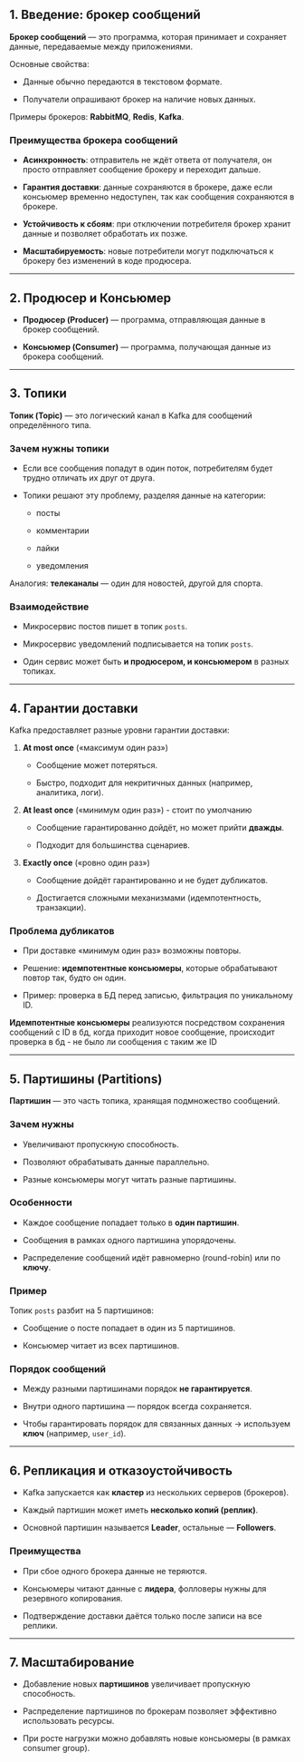 ## 1. Введение: брокер сообщений

**Брокер сообщений** — это программа, которая принимает и сохраняет данные, передаваемые между приложениями.

Основные свойства:

- Данные обычно передаются в текстовом формате.
    
- Получатели опрашивают брокер на наличие новых данных.
    

Примеры брокеров: **RabbitMQ**, **Redis**, **Kafka**.

### Преимущества брокера сообщений

- **Асинхронность**: отправитель не ждёт ответа от получателя, он просто отправляет сообщение брокеру и переходит дальше.
    
- **Гарантия доставки**: данные сохраняются в брокере, даже если консьюмер временно недоступен, так как сообщения сохраняются в брокере.
    
- **Устойчивость к сбоям**: при отключении потребителя брокер хранит данные и позволяет обработать их позже.
    
- **Масштабируемость**: новые потребители могут подключаться к брокеру без изменений в коде продюсера.

---

## 2. Продюсер и Консьюмер

- **Продюсер (Producer)** — программа, отправляющая данные в брокер сообщений.
    
- **Консьюмер (Consumer)** — программа, получающая данные из брокера сообщений.

---

## 3. Топики

**Топик (Topic)** — это логический канал в Kafka для сообщений определённого типа.

### Зачем нужны топики

- Если все сообщения попадут в один поток, потребителям будет трудно отличать их друг от друга.
    
- Топики решают эту проблему, разделяя данные на категории:
    
    - посты
        
    - комментарии
        
    - лайки
        
    - уведомления
        

Аналогия: **телеканалы** — один для новостей, другой для спорта.

### Взаимодействие

- Микросервис постов пишет в топик `posts`.
    
- Микросервис уведомлений подписывается на топик `posts`.
    
- Один сервис может быть **и продюсером, и консьюмером** в разных топиках.

---

## 4. Гарантии доставки

Kafka предоставляет разные уровни гарантии доставки:

1. **At most once** («максимум один раз»)
    
    - Сообщение может потеряться.
        
    - Быстро, подходит для некритичных данных (например, аналитика, логи).
        
2. **At least once** («минимум один раз») - стоит по умолчанию
    
    - Сообщение гарантированно дойдёт, но может прийти **дважды**.
        
    - Подходит для большинства сценариев.
        
3. **Exactly once** («ровно один раз»)
    
    - Сообщение дойдёт гарантированно и не будет дубликатов.
        
    - Достигается сложными механизмами (идемпотентность, транзакции).
        

### Проблема дубликатов

- При доставке «минимум один раз» возможны повторы.
    
- Решение: **идемпотентные консьюмеры**, которые обрабатывают повтор так, будто он один.
    
- Пример: проверка в БД перед записью, фильтрация по уникальному ID.


**Идемпотентные консьюмеры** реализуются посредством сохранения сообщений с ID в бд, когда приходит новое сообщение, происходит проверка в бд - не было ли сообщения с таким же ID

---

## 5. Партишины (Partitions)

**Партишин** — это часть топика, хранящая подмножество сообщений.

### Зачем нужны

- Увеличивают пропускную способность.
    
- Позволяют обрабатывать данные параллельно.
    
- Разные консьюмеры могут читать разные партишины.
    

### Особенности

- Каждое сообщение попадает только в **один партишин**.
    
- Сообщения в рамках одного партишина упорядочены.
    
- Распределение сообщений идёт равномерно (round-robin) или по **ключу**.
    

### Пример

Топик `posts` разбит на 5 партишинов:

- Сообщение о посте попадает в один из 5 партишинов.
    
- Консьюмер читает из всех партишинов.
    

### Порядок сообщений

- Между разными партишинами порядок **не гарантируется**.
    
- Внутри одного партишина — порядок всегда сохраняется.
    
- Чтобы гарантировать порядок для связанных данных → используем **ключ** (например, `user_id`).

---

## 6. Репликация и отказоустойчивость

- Kafka запускается как **кластер** из нескольких серверов (брокеров).
    
- Каждый партишин может иметь **несколько копий (реплик)**.
    
- Основной партишин называется **Leader**, остальные — **Followers**.
    

### Преимущества

- При сбое одного брокера данные не теряются.
    
- Консьюмеры читают данные с **лидера**, фолловеры нужны для резервного копирования.
    
- Подтверждение доставки даётся только после записи на все реплики.
      

---

## 7. Масштабирование

- Добавление новых **партишинов** увеличивает пропускную способность.
    
- Распределение партишинов по брокерам позволяет эффективно использовать ресурсы.
    
- При росте нагрузки можно добавлять новые консьюмеры (в рамках consumer group).
